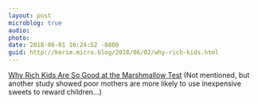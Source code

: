 ```yaml
---
layout: post
microblog: true
audio: 
photo: 
date: 2018-06-01 16:24:52 -0800
guid: http://kerim.micro.blog/2018/06/02/why-rich-kids.html
---
```

[Why Rich Kids Are So Good at the Marshmallow Test](https://www.theatlantic.com/family/archive/2018/06/marshmallow-test/561779/) (Not mentioned, but another study showed poor mothers are more likely to use inexpensive sweets to reward children…)
